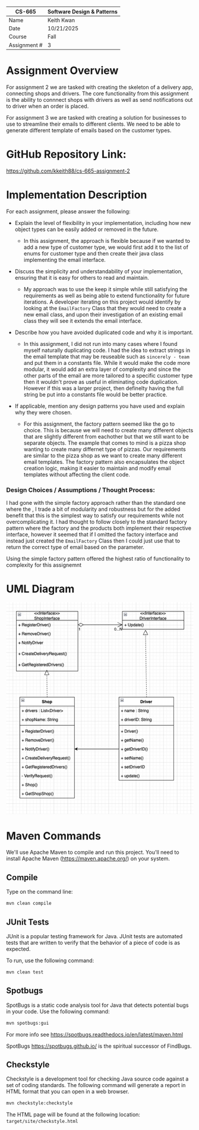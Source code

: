 
| CS-665       | Software Design & Patterns |
|--------------|----------------------------|
| Name         | Keith Kwan                 |
| Date         | 10/21/2025                 |
| Course       | Fall                       |
| Assignment # | 3                          |

# Assignment Overview

For assignment 2 we are tasked with creating the skeleton of a delivery app, connecting shops and drivers. The core functionality from this assignment is the ability to connnect shops with drivers as well as send notifications out to driver when an order is placed.

For assignment 3 we are tasked with creating a solution for businesses to use to streamline their emails to different clients. We need to be able to generate different template of emails based on the customer types.

# GitHub Repository Link:
https://github.com/kkeith88/cs-665-assignment-2

# Implementation Description 


For each assignment, please answer the following:

- Explain the level of flexibility in your implementation, including how new object types can
be easily added or removed in the future.
    - In this assignment, the approach is flexible because if we wanted to add a new type of customer type, we would first add it to the list of enums for customer type and then create their java class implementing the email interface. 
- Discuss the simplicity and understandability of your implementation, ensuring that it is
easy for others to read and maintain.
    - My approach was to use the keep it simple while still satisfying the requirements as well as being able to extend functionality for future iterations. A developer iterating on this project would identify by looking at the `EmailFactory` Class that they would need to create a new email class, and upon their investigation of an existing email class they will see it extends the email interface.

- Describe how you have avoided duplicated code and why it is important.
    - In this assignment, I did not run into many cases where I found myself naturally duplicating code. I had the idea to extract strings in the email template that may be reuseable such as `sincerely - team` and put them in a constants file. While it would make the code more modular, it would add an extra layer of complexity and since the other parts of the email are more tailored to a specific customer type then it wouldn't prove as useful in eliminating code duplication. However if this was a larger project, then definelty having the full string be put into a constants file would be better practice. 
- If applicable, mention any design patterns you have used and explain why they were
chosen.
    - For this assignment, the factory pattern seemed like the go to choice. This is because we will need to create many different objects that are slightly different from eachother but that we still want to be separate objects. The example that comes to mind is a pizza shop wanting to create many differnet type of pizzas. Our requirements are similar to the pizza shop as we want to create many different email templates. The factory pattern also encapsulates the object creation logic, making it easier to maintain and modify email templates without affecting the client code. 

### Design Choices / Assumptions / Thought Process:
I had gone with the simple factory approach rather than the standard one where the , I trade a bit of modularity and robustness but for the added benefit that this is the simplest way to satisfy our requirements while not overcomplicating it. I had thought to follow closely to the standard factory pattern where the factory and the products both implement their respective interface, however it seemed that if I omitted the factory interface and instead just created the `EmailFactory` Class then I could just use that to return the correct type of email based on the parameter.

Using the simple factory pattern offered the highest ratio of functionality to complexity for this assignemnt


# UML Diagram
![Diagram of workflow](uml/UML.png)



# Maven Commands

We'll use Apache Maven to compile and run this project. You'll need to install Apache Maven (https://maven.apache.org/) on your system. 

## Compile
Type on the command line: 

```bash
mvn clean compile
```



## JUnit Tests
JUnit is a popular testing framework for Java. JUnit tests are automated tests that are written to verify that the behavior of a piece of code is as expected.

To run, use the following command:
```bash
mvn clean test
```


## Spotbugs 

SpotBugs is a static code analysis tool for Java that detects potential bugs in your code.
Use the following command:

```bash
mvn spotbugs:gui 
```

For more info see 
https://spotbugs.readthedocs.io/en/latest/maven.html

SpotBugs https://spotbugs.github.io/ is the spiritual successor of FindBugs.


## Checkstyle 

Checkstyle is a development tool for checking Java source code against a set of coding standards.
The following command will generate a report in HTML format that you can open in a web browser. 

```bash
mvn checkstyle:checkstyle
```

The HTML page will be found at the following location:
`target/site/checkstyle.html`




